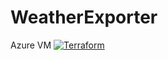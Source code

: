 # WeatherExporter
Azure VM [![Terraform](https://github.com/brainfair/WeatherExporter/actions/workflows/terraform.yml/badge.svg)](https://github.com/brainfair/WeatherExporter/actions/workflows/terraform.yml)
